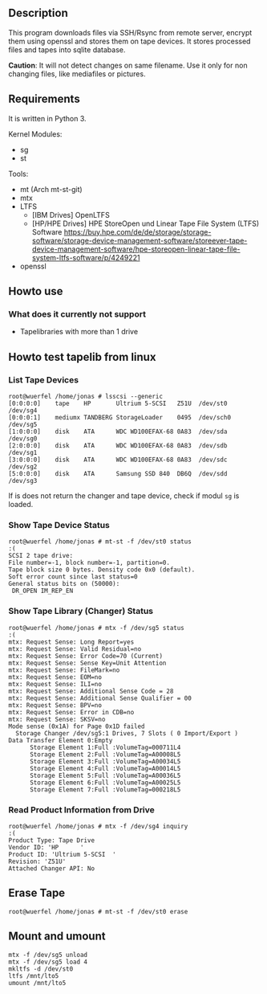 ## Description
This program downloads files via SSH/Rsync from remote server, encrypt them using openssl and stores them on tape devices. It stores processed files and tapes into sqlite database.

**Caution**: It will not detect changes on same filename. Use it only for non changing files, like mediafiles or pictures.
## Requirements
It is written in Python 3.

Kernel Modules: 
- sg
- st

Tools: 
- mt (Arch mt-st-git)
- mtx
- LTFS
  - [IBM Drives] OpenLTFS
  - [HP/HPE Drives] HPE StoreOpen und Linear Tape File System (LTFS) Software https://buy.hpe.com/de/de/storage/storage-software/storage-device-management-software/storeever-tape-device-management-software/hpe-storeopen-linear-tape-file-system-ltfs-software/p/4249221
- openssl

## Howto use
### What does it currently not support
- Tapelibraries with more than 1 drive

## Howto test tapelib from linux
### List Tape Devices
```
root@wuerfel /home/jonas # lsscsi --generic
[0:0:0:0]    tape    HP       Ultrium 5-SCSI   Z51U  /dev/st0   /dev/sg4 
[0:0:0:1]    mediumx TANDBERG StorageLoader    0495  /dev/sch0  /dev/sg5 
[1:0:0:0]    disk    ATA      WDC WD100EFAX-68 0A83  /dev/sda   /dev/sg0 
[2:0:0:0]    disk    ATA      WDC WD100EFAX-68 0A83  /dev/sdb   /dev/sg1 
[3:0:0:0]    disk    ATA      WDC WD100EFAX-68 0A83  /dev/sdc   /dev/sg2 
[5:0:0:0]    disk    ATA      Samsung SSD 840  DB6Q  /dev/sdd   /dev/sg3 
```
If is does not return the changer and tape device, check if modul `sg` is loaded.

### Show Tape Device Status
```
root@wuerfel /home/jonas # mt-st -f /dev/st0 status                                                                                                                                                                                      :(
SCSI 2 tape drive:
File number=-1, block number=-1, partition=0.
Tape block size 0 bytes. Density code 0x0 (default).
Soft error count since last status=0
General status bits on (50000):
 DR_OPEN IM_REP_EN
```

### Show Tape Library (Changer) Status
```
root@wuerfel /home/jonas # mtx -f /dev/sg5 status                                                                                                                                                                                        :(
mtx: Request Sense: Long Report=yes
mtx: Request Sense: Valid Residual=no
mtx: Request Sense: Error Code=70 (Current)
mtx: Request Sense: Sense Key=Unit Attention
mtx: Request Sense: FileMark=no
mtx: Request Sense: EOM=no
mtx: Request Sense: ILI=no
mtx: Request Sense: Additional Sense Code = 28
mtx: Request Sense: Additional Sense Qualifier = 00
mtx: Request Sense: BPV=no
mtx: Request Sense: Error in CDB=no
mtx: Request Sense: SKSV=no
Mode sense (0x1A) for Page 0x1D failed
  Storage Changer /dev/sg5:1 Drives, 7 Slots ( 0 Import/Export )
Data Transfer Element 0:Empty
      Storage Element 1:Full :VolumeTag=000711L4                        
      Storage Element 2:Full :VolumeTag=A00008L5                        
      Storage Element 3:Full :VolumeTag=A00034L5                        
      Storage Element 4:Full :VolumeTag=A00014L5                        
      Storage Element 5:Full :VolumeTag=A00036L5                        
      Storage Element 6:Full :VolumeTag=A00025L5                        
      Storage Element 7:Full :VolumeTag=000218L5                        
```

### Read Product Information from Drive
```
root@wuerfel /home/jonas # mtx -f /dev/sg4 inquiry                                                                                                                                                                                       :(
Product Type: Tape Drive
Vendor ID: 'HP      '
Product ID: 'Ultrium 5-SCSI  '
Revision: 'Z51U'
Attached Changer API: No
```

## Erase Tape
```
root@wuerfel /home/jonas # mt-st -f /dev/st0 erase
```

## Mount and umount
```
mtx -f /dev/sg5 unload
mtx -f /dev/sg5 load 4
mkltfs -d /dev/st0
ltfs /mnt/lto5
umount /mnt/lto5
```

